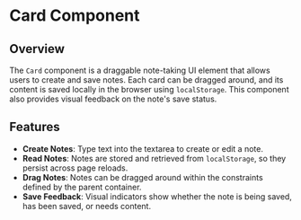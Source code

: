 # Card Component

## Overview

The `Card` component is a draggable note-taking UI element that allows users to create and save notes. Each card can be dragged around, and its content is saved locally in the browser using `localStorage`. This component also provides visual feedback on the note's save status.

## Features

- **Create Notes**: Type text into the textarea to create or edit a note.
- **Read Notes**: Notes are stored and retrieved from `localStorage`, so they persist across page reloads.
- **Drag Notes**: Notes can be dragged around within the constraints defined by the parent container.
- **Save Feedback**: Visual indicators show whether the note is being saved, has been saved, or needs content.
